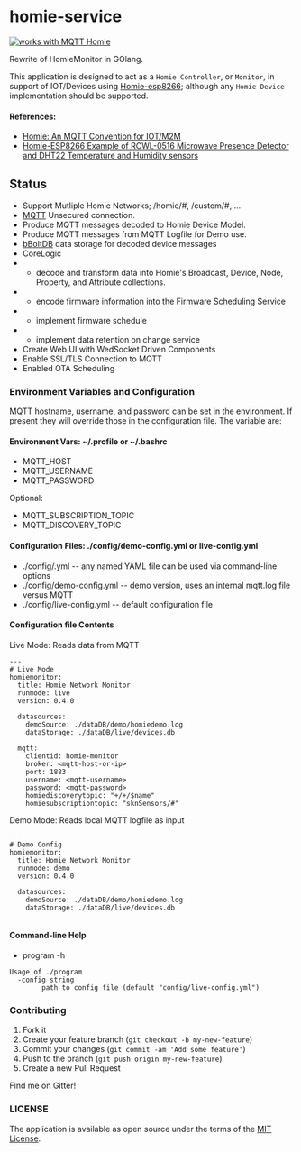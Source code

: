# homie-service
<a href="https://homieiot.github.io/">
  <img src="https://homieiot.github.io/img/works-with-homie.png" alt="works with MQTT Homie">
</a>

Rewrite of HomieMonitor in GOlang.


This application is designed to act as a `Homie Controller`, or `Monitor`, 
in support of IOT/Devices using [Homie-esp8266](https://github.com/homieiot/homie-esp8266); although any `Homie Device` implementation should be supported.

#### References: 
* [Homie: An MQTT Convention for IOT/M2M](https://homieiot.github.io/specification/)
* [Homie-ESP8266 Example of RCWL-0516 Microwave Presence Detector and DHT22 Temperature and Humidity sensors](https://github.com/skoona/EnvironmentMonitor_DHT)

## Status
* Support Mutliple Homie Networks; /homie/#, /custom/#, ...
* [MQTT](https://github.com/eclipse/paho.mqtt.golang) Unsecured connection.
* Produce MQTT messages decoded to Homie Device Model.
* Produce MQTT messages from MQTT Logfile for Demo use.
* [bBoltDB](https://github.com/boltdb/bolt) data storage for decoded device messages
* CoreLogic 
* * decode and transform data into Homie's Broadcast, Device, Node, Property, and Attribute collections.
* * encode firmware information into the Firmware Scheduling Service
* * implement firmware schedule
* * implement data retention on change service
* Create Web UI with WedSocket Driven Components
* Enable SSL/TLS Connection to MQTT
* Enabled OTA Scheduling


### Environment Variables and Configuration
MQTT hostname, username, and password can be set in the environment.  If present they will override those in the configuration file.  The variable are:

#### Environment Vars: ~/.profile or ~/.bashrc
* MQTT_HOST
* MQTT_USERNAME
* MQTT_PASSWORD

Optional:
* MQTT_SUBSCRIPTION_TOPIC
* MQTT_DISCOVERY_TOPIC


#### Configuration Files: ./config/demo-config.yml or live-config.yml
* ./config/<anyname>.yml     -- any named YAML file can be used via command-line options
* ./config/demo-config.yml   -- demo version, uses an internal mqtt.log file versus MQTT
* ./config/live-config.yml   -- default configuration file

#### Configuration file Contents
Live Mode: Reads data from MQTT
```
---
# Live Mode
homiemonitor:
  title: Homie Network Monitor
  runmode: live
  version: 0.4.0

  datasources: 
    demoSource: ./dataDB/demo/homiedemo.log
    dataStorage: ./dataDB/live/devices.db

  mqtt:
    clientid: homie-monitor
    broker: <mqtt-host-or-ip>
    port: 1883
    username: <mqtt-username>
    password: <mqtt-password>
    homiediscoverytopic: "+/+/$name"
    homiesubscriptiontopic: "sknSensors/#"

```

Demo Mode: Reads local MQTT logfile as input
```
---
# Demo Config
homiemonitor:
  title: Homie Network Monitor
  runmode: demo
  version: 0.4.0

  datasources: 
    demoSource: ./dataDB/demo/homiedemo.log
    dataStorage: ./dataDB/live/devices.db
  
```

#### Command-line Help
* program -h
```
Usage of ./program
  -config string
        path to config file (default "config/live-config.yml")
```

### Contributing

1. Fork it
2. Create your feature branch (`git checkout -b my-new-feature`)
3. Commit your changes (`git commit -am 'Add some feature'`)
4. Push to the branch (`git push origin my-new-feature`)
5. Create a new Pull Request

Find me on Gitter!

### LICENSE
The application is available as open source under the terms of the [MIT License](http://opensource.org/licenses/MIT).